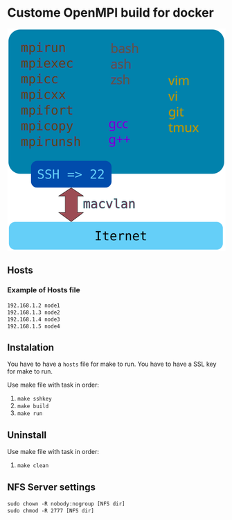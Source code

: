 # Custome OpenMPI build for docker
![image one](openmpi-docker.svg)

## Hosts
### Example of Hosts file
```
192.168.1.2 node1
192.168.1.3 node2
192.168.1.4 node3
192.168.1.5 node4
```

## Instalation
You have to have a `hosts` file for make to run.
You have to have a SSL key for make to run.

Use make file with task in order:
1. `make sshkey`
2. `make build`
3. `make run`

## Uninstall
Use make file with task in order:
1. `make clean`

## NFS Server settings
```
sudo chown -R nobody:nogroup [NFS dir]
sudo chmod -R 2777 [NFS dir]
```
